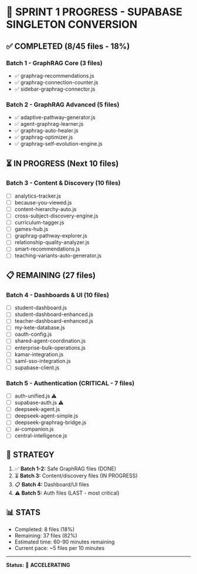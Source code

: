 # 🚀 SPRINT 1 PROGRESS - SUPABASE SINGLETON CONVERSION

## ✅ **COMPLETED** (8/45 files - 18%)

### Batch 1 - GraphRAG Core (3 files)
- ✅ graphrag-recommendations.js
- ✅ graphrag-connection-counter.js  
- ✅ sidebar-graphrag-connector.js

### Batch 2 - GraphRAG Advanced (5 files)
- ✅ adaptive-pathway-generator.js
- ✅ agent-graphrag-learner.js  
- ✅ graphrag-auto-healer.js
- ✅ graphrag-optimizer.js
- ✅ graphrag-self-evolution-engine.js

## ⏳ **IN PROGRESS** (Next 10 files)

### Batch 3 - Content & Discovery (10 files)
- [ ] analytics-tracker.js
- [ ] because-you-viewed.js
- [ ] content-hierarchy-auto.js
- [ ] cross-subject-discovery-engine.js
- [ ] curriculum-tagger.js
- [ ] games-hub.js
- [ ] graphrag-pathway-explorer.js
- [ ] relationship-quality-analyzer.js
- [ ] smart-recommendations.js
- [ ] teaching-variants-auto-generator.js

## 📋 **REMAINING** (27 files)

### Batch 4 - Dashboards & UI (10 files)
- [ ] student-dashboard.js
- [ ] student-dashboard-enhanced.js
- [ ] teacher-dashboard-enhanced.js
- [ ] my-kete-database.js
- [ ] oauth-config.js
- [ ] shared-agent-coordination.js
- [ ] enterprise-bulk-operations.js
- [ ] kamar-integration.js
- [ ] saml-sso-integration.js
- [ ] supabase-client.js

### Batch 5 - Authentication (CRITICAL - 7 files)
- [ ] auth-unified.js ⚠️
- [ ] supabase-auth.js ⚠️
- [ ] deepseek-agent.js
- [ ] deepseek-agent-simple.js
- [ ] deepseek-graphrag-bridge.js
- [ ] ai-companion.js
- [ ] central-intelligence.js

## 🎯 **STRATEGY**

1. ✅ **Batch 1-2:** Safe GraphRAG files (DONE)
2. ⏳ **Batch 3:** Content/discovery files (IN PROGRESS)
3. 📋 **Batch 4:** Dashboard/UI files  
4. ⚠️ **Batch 5:** Auth files (LAST - most critical)

## 📊 **STATS**

- Completed: 8 files (18%)
- Remaining: 37 files (82%)
- Estimated time: 60-90 minutes remaining
- Current pace: ~5 files per 10 minutes

---

**Status:** 🚀 **ACCELERATING**

